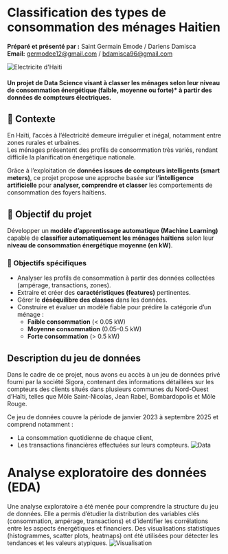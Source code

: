 # Classification des types de consommation des ménages Haitien
  **Préparé et présenté par :** Saint Germain Emode / Darlens Damisca </br>
  **Email:** germodee12@gmail.com / bdamisca96@gmail.com

  
![Electricite d'Haiti](https://github.com/Germode/Classification_des_types_de_consommation/blob/main/Images/electricite.png)

#### Un projet de Data Science visant à classer les ménages selon leur niveau de consommation énergétique  (faible, moyenne ou forte)* à partir des données de compteurs électriques.

## 📖 Contexte

En Haïti, l’accès à l’électricité demeure irrégulier et inégal, notamment entre zones rurales et urbaines.  
Les ménages présentent des profils de consommation très variés, rendant difficile la planification énergétique nationale.

Grâce à l’exploitation de **données issues de compteurs intelligents (smart meters)**, ce projet propose une approche basée sur **l’intelligence artificielle** pour **analyser, comprendre et classer** les comportements de consommation des foyers haïtiens.

## 🎯 Objectif du projet
Développer un **modèle d’apprentissage automatique (Machine Learning)** capable de **classifier automatiquement les ménages haïtiens** selon leur **niveau de consommation énergétique moyenne (en kW)**.

### 🧩 Objectifs spécifiques
- Analyser les profils de consommation à partir des données collectées (ampérage, transactions, zones).
- Extraire et créer des **caractéristiques (features)** pertinentes.
- Gérer le **déséquilibre des classes** dans les données.
- Construire et évaluer un modèle fiable pour prédire la catégorie d’un ménage :
  - **Faible consommation** (< 0.05 kW)
  - **Moyenne consommation** (0.05–0.5 kW)
  - **Forte consommation** (> 0.5 kW)
 
 ## Description du jeu de données
Dans le cadre de ce projet, nous avons eu accès à un jeu de données privé fourni par la société Sigora, contenant des informations détaillées sur les compteurs des clients situés dans plusieurs communes du Nord-Ouest d’Haïti, telles que Môle Saint-Nicolas, Jean Rabel, Bombardopolis et Môle Rouge.

Ce jeu de données couvre la période de janvier 2023 à septembre 2025 et comprend notamment :
- La consommation quotidienne de chaque client,
- Les transactions financières effectuées sur leurs compteurs.
  ![Data](https://github.com/Germode/Classification-des-types-de-consommation-des-menages-Haitiens/blob/main/Images/Data.png)

 # Analyse exploratoire des données (EDA)

Une analyse exploratoire a été menée pour comprendre la structure du jeu de données.
Elle a permis d’étudier la distribution des variables clés (consommation, ampérage, transactions) et d’identifier les corrélations entre les aspects énergétiques et financiers.
Des visualisations statistiques (histogrammes, scatter plots, heatmaps) ont été utilisées pour détecter les tendances et les valeurs atypiques.
  ![Visualisation](https://github.com/Germode/Classification-des-types-de-consommation-des-menages-Haitiens/blob/main/Images/visalusation.png)

